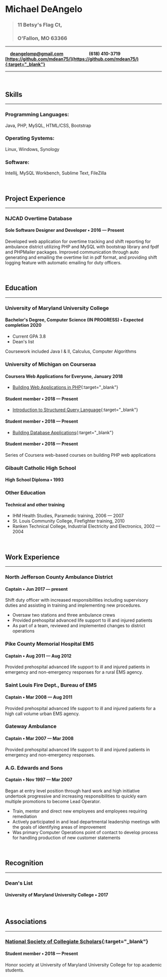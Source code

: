 # Michael DeAngelo
>### 11 Betsy's Flag Ct,
>### O'Fallon, MO  63366

***
&nbsp; &nbsp; **[deangelomp@gmail.com](mailto:deangelomp@gmail.com)** &nbsp; &nbsp; &nbsp; &nbsp; &nbsp; &nbsp; &nbsp; &nbsp; &nbsp; &nbsp; **(618) 410-3719** &nbsp; &nbsp; &nbsp; &nbsp; &nbsp;  &nbsp; &nbsp; &nbsp; **[https://github.com/mdean75/](https://github.com/mdean75/){:target="_blank"}** &nbsp; &nbsp; &nbsp;

***

&nbsp;
## Skills
***

### Programming Languages:
  Java, PHP, MySQL, HTML/CSS, Bootstrap

### Operating Systems:
  Linux, Windows, Synology

### Software:
  Intellij, MySQL Workbench, Sublime Text, FileZilla

    
&nbsp;
## Project Experience
***

### NJCAD Overtime Database
#### Sole Software Designer and Developer &bull; 2016 &mdash; Present
Developed web application for overtime tracking and shift reporting for ambulance district utilizing PHP and MySQL with bootstrap library and fpdf and PHPMailer packages. Improved communication through auto generating and emailing the overtime list in pdf format, and providing shift logging feature with automatic emailing for duty officers.

&nbsp;
## Education
***

### University of Maryland University College
#### Bachelor's Degree, Computer Science (IN PROGRESS) &bull; Expected completion 2020
 * Current GPA 3.8
 * Dean's list

Coursework included Java I & II, Calculus, Computer Algorithms

### University of Michigan on Courseraa
#### Coursera Web Applications for Everyone, January 2018
 * [Building Web Applications in PHP](https://www.coursera.org/account/accomplishments/certificate/XFL529WXZLZB){:target="_blank"}
#### Student member &bull; 2018 &mdash; Present
 * [Introduction to Structured Query Language](https://www.coursera.org/account/accomplishments/certificate/L9ZB2LVPAUTZ){:target="_blank"}
#### Student member &bull; 2018 &mdash; Present
 * [Building Database Applications](https://www.coursera.org/account/accomplishments/certificate/23EZCTPQXWBL){:target="_blank"}
#### Student member &bull; 2018 &mdash; Present

Series of Coursera web-based courses on building PHP web applications

### Gibault Catholic High School
#### High School Diploma &bull; 1993

### Other Education
#### Technical and other training
 * IHM Health Studies, Paramedic training, 2006 &mdash; 2007
 * St. Louis Community College, Firefighter training, 2010
 * Ranken Technical College, Industrial Electricity and Electronics, 2002 &mdash; 2004

&nbsp;
## Work Experience
***

### North Jefferson County Ambulance District
#### Captain &bull; Jun 2017 &mdash; present
Shift duty officer with increased responsibilities including supervisory duties and assisting in training and implementing new procedures.
 * Oversaw two stations and three ambulance crews
 * Provided prehospital advanced life support to ill and injured patients
 * As part of a team, reviewed and implemented changes to district operations

### Pike County Memorial Hospital EMS
#### Captain &bull; Aug 2011 &mdash; Aug 2012
Provided prehospital advanced life support to ill and injured patients in emergency and non-emergency responses for a rural EMS agency.

### Saint Louis Fire Dept., Bureau of EMS
#### Captain &bull; Mar 2008 &mdash; Aug 2011
Provided prehospital advanced life support to ill and injured patients for a high call volume urban EMS agency.

### Gateway Ambulance
#### Captain &bull; Mar 2007 &mdash; Mar 2008
Provided prehospital advanced life support to ill and injured patients in emergency and non-emergency responses.

### A.G. Edwards and Sons
#### Captain &bull; Nov 1997 &mdash; Mar 2007
Began at entry level position through hard work and high initiative undertook progressive and increasing responsibilities to quickly earn multiple promotions to become Lead Operator.
 * Train, mentor and direct new employees and employees requiring remediation
 * Actively participated in and lead departmental leadership meetings with the goals of identifying areas of improvement
 * Was primary Computer Operations point of contact to develop process for handling production of new customer statements


&nbsp;
## Recognition
***

### Dean's List
#### University of Maryland University College &bull; 2017

&nbsp;
## Associations
***

### [National Society of Collegiate Scholars](http://www.nscs.org/){:target="_blank"}
#### Student member &bull; 2018 &mdash; Present
Honor society at University of Maryland University College for top academic students.
